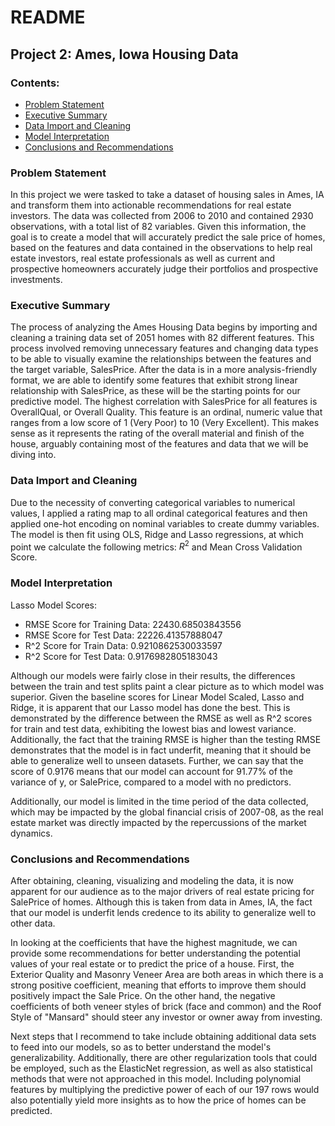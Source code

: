 # README 
## Project 2: Ames, Iowa Housing Data
### Contents:
- [Problem Statement](#Problem-Statement)
- [Executive Summary](#Executive-Summary)
- [Data Import and Cleaning](#Data-Import-and-Cleaning)
- [Model Interpretation](#Model-Interpretation)
- [Conclusions and Recommendations](#Conclusions-and-Recommendations)

### Problem Statement
In this project we were tasked to take a dataset of housing sales in Ames, IA and transform them into actionable recommendations for real estate investors. The data was collected from 2006 to 2010 and contained 2930 observations, with a total list of 82 variables. Given this information, the goal is to create a model that will accurately predict the sale price of homes, based on the features and data contained in the observations to help real estate investors, real estate professionals as well as current and prospective homeowners accurately judge their portfolios and prospective investments.

### Executive Summary 

The process of analyzing the Ames Housing Data  begins by importing and cleaning a training data set of 2051 homes with 82 different features. This process involved removing unnecessary features and changing data types to be able to visually examine the relationships between the features and the target variable, SalesPrice. After the data is in a more analysis-friendly format, we are able to identify some features that exhibit strong linear relationship with SalesPrice, as these will be the starting points for our predictive model. The highest correlation with SalesPrice for all features is OverallQual, or Overall Quality. This feature is an ordinal, numeric value that ranges from a low score of 1 (Very Poor) to 10 (Very Excellent). This makes sense as it represents the rating of the overall material and finish of the house, arguably containing most of the features and data that we will be diving into. 

### Data Import and Cleaning
Due to the necessity of converting categorical variables to numerical values, I applied a rating map to all ordinal categorical features and then applied one-hot encoding on nominal variables to create dummy variables. The model is then fit using OLS, Ridge and Lasso regressions, at which point we calculate the following metrics: $R^2$ and Mean Cross Validation Score.

### Model Interpretation
Lasso Model Scores:
 - RMSE Score for Training Data: 22430.68503843556
 - RMSE Score for Test Data: 22226.41357888047
 - R^2 Score for Train Data: 0.9210862530033597
 - R^2 Score for Test Data: 0.9176982805183043

Although our models were fairly close in their results, the differences between the train and test splits paint a clear picture as to which model was superior. Given the baseline scores for Linear Model Scaled, Lasso and Ridge, it is apparent that our Lasso model has done the best. This is demonstrated by the difference between the RMSE as well as R^2 scores for train and test data, exhibiting the lowest bias and lowest variance. Additionally, the fact that the training RMSE is higher than the testing RMSE demonstrates that the model is in fact underfit, meaning that it should be able to generalize well to unseen datasets. Further, we can say that the score of 0.9176 means that our model can account for 91.77% of the variance of y, or SalePrice, compared to a model with no predictors.

Additionally, our model is limited in the time period of the data collected, which may be impacted by the global financial crisis of 2007-08, as the real estate market was directly impacted by the repercussions of the market dynamics.

### Conclusions and Recommendations
After obtaining, cleaning, visualizing and modeling the data, it is now apparent for our audience as to the major drivers of real estate pricing for SalePrice of homes. Although this is taken from data in Ames, IA, the fact that our model is underfit lends credence to its ability to generalize well to other data. 

In looking at the coefficients that have the highest magnitude, we can provide some recommendations for better understanding the potential values of your real estate or to predict the price of a house. First, the Exterior Quality and Masonry Veneer Area are both areas in which there is a strong positive coefficient, meaning that efforts to improve them should positively impact the Sale Price. On the other hand, the negative coefficients of  both veneer styles of brick (face and common) and the Roof Style of "Mansard" should steer any investor or owner away from investing. 

Next steps that I recommend to take include obtaining additional data sets to feed into our models, so as to better understand the model's generalizability. Additionally, there are other regularization tools that could be employed, such as the ElasticNet regression, as well as also statistical methods that were not approached in this model. Including polynomial features by multiplying the predictive power of each of our 197 rows would also potentially yield more insights as to how the price of homes can be predicted.

